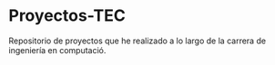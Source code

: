 # Proyectos-TEC
Repositorio de proyectos que he realizado a lo largo de la carrera de ingeniería en computació.
